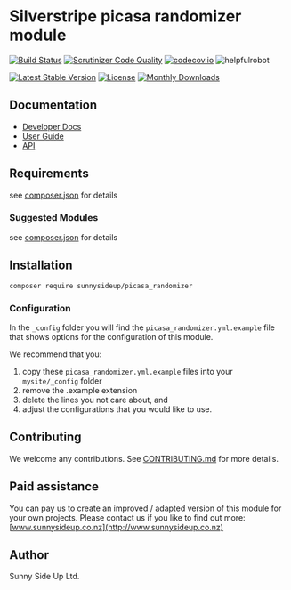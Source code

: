 # Silverstripe picasa randomizer module
[![Build Status](https://travis-ci.org/sunnysideup/silverstripe-picasa_randomizer.svg?branch=master)](https://travis-ci.org/sunnysideup/silverstripe-picasa_randomizer)
[![Scrutinizer Code Quality](https://scrutinizer-ci.com/g/sunnysideup/silverstripe-picasa_randomizer/badges/quality-score.png?b=master)](https://scrutinizer-ci.com/g/sunnysideup/silverstripe-picasa_randomizer/?branch=master)
[![codecov.io](https://codecov.io/github/sunnysideup/silverstripe-picasa_randomizer/coverage.svg?branch=master)](https://codecov.io/github/sunnysideup/silverstripe-picasa_randomizer?branch=master)
![helpfulrobot](https://helpfulrobot.io/sunnysideup/picasa_randomizer/badge)

[![Latest Stable Version](https://poser.pugx.org/sunnysideup/picasa_randomizer/version)](https://packagist.org/packages/sunnysideup/picasa_randomizer)
[![License](https://poser.pugx.org/sunnysideup/picasa_randomizer/license)](https://packagist.org/packages/sunnysideup/picasa_randomizer)
[![Monthly Downloads](https://poser.pugx.org/sunnysideup/picasa_randomizer/d/monthly)](https://packagist.org/packages/sunnysideup/picasa_randomizer)


## Documentation



 * [Developer Docs](docs/en/INDEX.md)
 * [User Guide](docs/en/userguide.md)
 * [API](http://ssmods.com/apis/picasa_randomizer/docs/en/api/)

## Requirements



see [composer.json](composer.json) for details

### Suggested Modules



see [composer.json](composer.json) for details


## Installation


```
composer require sunnysideup/picasa_randomizer
```

### Configuration



In the `_config` folder you will find the `picasa_randomizer.yml.example`
file that shows options for the configuration of this module.

We recommend that you:

  1. copy these `picasa_randomizer.yml.example` files into your
`mysite/_config` folder
  2. remove the .example extension
  3. delete the lines you not care about, and
  4. adjust the configurations that you would like to use.


## Contributing



We welcome any contributions. See [CONTRIBUTING.md](CONTRIBUTING.md) for more details.

## Paid assistance



You can pay us to create an improved / adapted version of this module for your own projects.  Please contact us if you like to find out more: [www.sunnysideup.co.nz](http://www.sunnysideup.co.nz)

## Author



Sunny Side Up Ltd.
